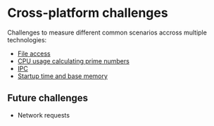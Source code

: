 # Cross-platform challenges

Challenges to measure different common scenarios accross multiple technologies:

* [File access](./file-access/readme.md)
* [CPU usage calculating prime numbers](./cpu/readme.md)
* [IPC](./ipc/readme.md)
* [Startup time and base memory](./startup-memory/readme.md)

## Future challenges

* Network requests
